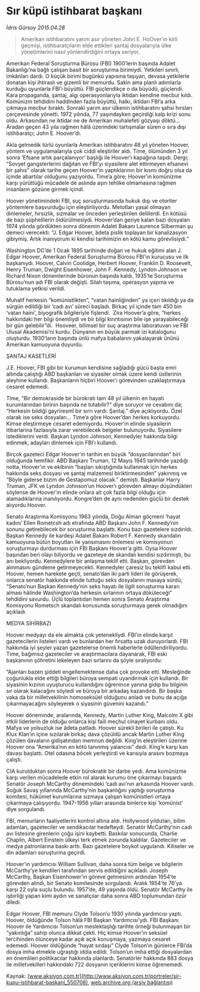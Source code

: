 # Sır küpü istihbarat başkanı

*İdris Gürsoy 2015.04.28*

<div class="pNewsDetailMainContent" itemprop="articleBody">
 <blockquote>
  <p>
   <span>
    Amerikan istihbaratını yarım asır yöneten John E. HoOver’ın kirli geçmişi, istihbaratçıların elde ettikleri şantaj dosyalarıyla ülke yönetimlerini nasıl yönlendirdiğini ortaya seriyor.
   </span>
  </p>
 </blockquote>
 <p>
  Amerikan Federal Soruşturma Bürosu (FBI) 1900’lerin başında Adalet Bakanlığı’na bağlı çalışan basit bir soruşturma birimiydi. Yetkileri sınırlı, imkânları dardı. O küçük birimi bugünkü yapısına taşıyan, devasa yetkilerle donatan kişi ihtiraslı ve gizemli bir memurdu. Sakin ama planlı adımlarla kurduğu oyunlarla FBI’ı büyüttü. FBI güçlendikçe o da büyüdü, güçlendi. Kara propaganda, şantaj, algı operasyonlarıyla iktidarı kendine mecbur kıldı. Komünizm tehdidini haddinden fazla büyüttü, halkı, iktidarı FBI’a arka çıkmaya mecbur bıraktı. Sonraki yarım asır ülkenin istihbaratını şahsi hırsları çerçevesinde yönetti. 1972 yılında, 77 yaşındayken geçirdiği kalp krizi sonu oldu. Arkasından ne iktidar ne de Amerikan muhalefeti gözyaşı döktü… Aradan geçen 43 yıla rağmen hâlâ üzerindeki tartışmalar süren o sıra dışı istihbaratçı; John E. Hoover’dı.
 </p>
 <p>
  Akla gelmedik türlü oyunlarla Amerikan istihbaratını 48 yıl yöneten Hoover, yöntem ve uygulamalarıyla çok ciddi eleştiriler aldı. Time, ölümünden 3 yıl sonra ‘Efsane artık parçalanıyor’ başlığı ile Hoover’ı kapağına taşıdı. Dergi; “Sovyet gangsterlerini dağıtan ve FBI’yı siyasilere alet ettirmeyen efsanevi bir şahıs” olarak tarihe geçen Hoover’ın yaptıklarının bir kısmı doğru olsa da içinde abartılar olduğunu yazıyordu. Time’a göre; Hoover’ın komünizme karşı yürüttüğü mücadele de aslında aşırı tehlike olmamasına rağmen insanların gözüne girmek içindi.
 </p>
 <p>
  Hoover yönetimindeki FBI, suç soruşturmasında hukuk dışı ve otoriter yöntemlere başvurduğu için eleştiriliyordu. Metotları yasal olmayan dinlemeler, hırsızlık, sızmalar ve önceden yerleştirilen delillerdi. En kötüsü de bazı şüphelilerin öldürülmesiydi. Hoover’dan geriye kalan bazı dosyaları 1974 yılında gördükten sonra dönemin Adalet Bakanı Laurence Silberman şu demeci verecekti: “J. Edgar Hoover, âdeta pislik toplayan bir kanalizasyon gibiymiş. Artık inanıyorum ki kendisi tarihimizin en kötü kamu görevlisiydi.”
 </p>
 <p>
  Washington DC’de 1 Ocak 1895 tarihinde doğan ve hukuk eğitimi alan J. Edgar Hoover, Amerikan Federal Soruşturma Bürosu FBI’ın kurucusu ve ilk başkanıydı. Hoover, Calvin Coolidge, Herbert Hoover, Franklin D. Roosevelt, Henry Truman, Dwight Eisenhower, John F. Kennedy, Lyndon Johnson ve Richard Nixon dönemlerinde büronun başında kaldı. 1935’te Soruşturma Bürosu’nun adı FBI olarak değişti. Silah taşıma, operasyon yapma ve tutuklama yetkisi verildi.
 </p>
 <p>
  Muhalif herkesin “komünistlikten”, “vatan hainliğinden” ya içeri tıkıldığı ya da sürgün edildiği bir ‘cadı avı’ süreci başladı. Birkaç yıl içinde tam 450 bin ‘vatan haini’, biyografik bilgileriyle fişlendi.  Zira Hoover’a göre, “herkes hakkındaki her bilgi önemliydi ve bir bilgi kırıntısının bile işe yarayabileceği bir gün gelebilir”di.  Hooveer, bilimsel bir suç araştırma laboratuvarı ve FBI Ulusal Akademisi’ni kurdu. Dünyanın en büyük parmak izi kataloğunu oluşturdu. 1930’ların başında ünlü mafya babalarını yakalayarak ününü Amerikan kamuoyuna duyurdu.
 </p>
 <p>
  ŞANTAJ KASETLERİ
 </p>
 <p>
  J.E. Hoover, FBI gibi bir kurumun kendisine sağladığı gücü başta emri altında çalıştığı ABD başkanları ve siyasiler olmak üzere kendi üstlerinin aleyhine kullandı. Başkanların hiçbiri Hoover’ı görevinden uzaklaştırmaya cesaret edemedi.
 </p>
 <p>
  Time, “Bir demokraside bir bürokratı tam 48 yıl ülkenin en hayati kurumlarından birinin başında ne tutabilir?” diye soruyor ve cevabını da; “Herkesin bildiği gayriresmî bir sırrı vardı: Şantaj.” diye açıklıyordu. Özel olarak ise seks dosyaları... Time’a göre Hoover’dan herkes korkuyordu. Kimse eleştirmeye cesaret edemiyordu. Hoover’ın elinde siyasilerin itibarlarına fazlasıyla zarar verebilecek belgeler bulunuyordu. Siyasilere istediklerini verdi. Başkan Lyndon Johnson, Kennedyler hakkında bilgi edinmek, adayları dinlemek için FBI’ı kullandı.
 </p>
 <p>
  Birçok gazeteci Edgar Hoover’ın tarihin en büyük “dosyacılarından” biri olduğunda hemfikir. ABD Başkanı Truman, 12 Mayıs 1945 tarihinde yazdığı notta, Hoover’ın ve ekibinin “başları sıkıştığında kullanmak için herkes hakkında seks dosyası ve şantaj malzemesi biriktirmesinden” yakınmış ve “Böyle giderse bizim de Gestapomuz olacak.” demişti. Başkanlar Harry Truman, JFK ve Lyndon Johnson’un Hoover’ı görevden almayı düşündükleri söylense de Hoover’ın elinde onlara ait çok fazla bilgi olduğu için alamadıklarına inanılıyordu. Kongre’den de aynı nedenden güçlü bir destek alıyordu Hoover.
 </p>
 <p>
  Senato Araştırma Komisyonu 1963 yılında, Doğu Alman göçmeni ‘hayat kadını’ Ellen Rometcsh adı etrafında ABD Başkanı John F. Kennedy’nin sonunu getirebilecek bir soruşturma başlattı. Konu bazı gazetelere sızdırıldı. Başkan Kennedy ile kardeşi Adalet Bakanı Robert F. Kennedy skandalın kamuoyuna bütün boyutları ile yansımasını önlemesi ve komisyonun soruşturmayı durdurması için FBI Başkanı Hoover’a gitti. Oysa Hoover başından beri olayı biliyordu ve gazeteye de skandalı kendisi sızdırmıştı, bu anı bekliyordu. Kennedylere bir anlaşma teklif etti. Başkan, görevden alınmasını gündeme getirmeyecekti. Kennedyler çaresiz bu teklifi kabul etti. Hoover, hemen harekete geçti, senato’dan iki parti lideri ile görüşerek, onlarca senatör hakkında elinde tuttuğu seks dosyalarını masaya sürdü; “Senato’nun Başkan Kennedy’nin seks hayatı ile ilgili soruşturma kararı alması hâlinde Washington’da herkesin sırlarının ortaya döküleceği” tehdidini savurdu. Üçlü toplantıdan hemen sonra Senato Araştırma Komisyonu Rometsch skandalı konusunda soruşturmaya gerek olmadığını açıkladı.
 </p>
 <p>
  MEDYA SİHİRBAZI
 </p>
 <p>
  Hoover medyayı da ele almakta çok yetenekliydi. FBI’ın elinde karşıt gazetecilerin listeleri vardı ve bunlardan her fırsatta uzak duruyorlardı. FBI hakkında iyi şeyler yazan gazetelerse önemli haberlerle ödüllendiriliyordu. Time, bağımsız gazeteciler ve araştırmacılara dayanarak, FBI eski başkanının şöhretini lekeleyen bazı sırlarını da şöyle sıralıyordu:
 </p>
 <p>
  “Ajanları bazen şiddeti engellemektense daha çok provoke etti. Mesleğinde çoğunlukla elde ettiği bilgileri büroya sempati uyandırmak için kullandı. Bir siyasinin kızının uyuşturucu kullandığını öğrenince yanına gidip bu bilginin sır olarak kalacağını söyledi ve büroya bir arkadaş kazandırdı. Bir başka vaka da bir milletvekilinin homoseksüel olduğunu anladı ve bunu da açığa çıkarmayacağını söyleyerek o siyasinin güvenini kazandı.”
 </p>
 <p>
  Hoover döneminde, aralarında, Kennedy, Martin Luther King, Malcolm X gibi etkili liderlerin de olduğu onlarca kişi faili meçhul cinayet kurbanı oldu. Mafya ve yolsuzluk ise âdeta patladı. Hoover sürekli birileri ile çatıştı. Ku Klux Klan’ın içine sızılarak birkaç dava çözüldü ancak Martin Luther King çözülen davaların gidişatından memnun değildi. King’in eleştirileri üzerine Hoover ona “Amerika’nın en kötü tanınmış yalancısı” dedi. King’e karşı kan davası başlattı. Otel odasına böcek yerleştirdi ve karısıyla arasını bozmaya çalıştı.
 </p>
 <p>
  CIA kurulduktan sonra Hoover bürokratik bir darbe yedi. Ama komünizme karşı verilen mücadelede etkin rol alarak kurumu öne çıkarmayı başardı. Senatör Joseph McCarthy dönemindeki ‘cadı avı’nın arkasında Hoover vardı. Soğuk Savaş yıllarında McCarthy’nin başkanlığını yaptığı soruşturma komitesi, hükümet kurumlarına sızmaya çalışan komünistleri ortaya çıkarmaya çalışıyordu. 1947-1956 yılları arasında binlerce kişi ‘komünist’ diye sorgulandı.
 </p>
 <p>
  FBI, memurların faaliyetlerini kontrol altına aldı. Hollywood yıldızları, bilim adamları, gazeteciler ve sendikacılar hedefteydi. Senatör McCarthy’nin cadı avı listesine girenlerin çoğu işini kaybetti. Baskılar sonucunda, Charlie Chaplin, Albert Einstein ülkeyi terk etmek zorunda kaldılar. Gazeteciler ve medya patronlarına baskı arttı. Bazı gazetelere boykot uygulandı. Kiliseler ve din adamları soruşturma geçirdi.
 </p>
 <p>
  Hoover’ın yardımcısı William Sullivan, daha sonra tüm belge ve bilgilerin McCarthy’ye kendileri tarafından servis edildiğini açıkladı. Joseph McCarthy, Başkan Eisenhower’ın göreve gelmesinin ardından 1954’te görevden alındı, bir Senato komitesinde sorgulandı. Aralık 1954’te 76’ya karşı 22 oyla suçlu bulundu. 1957’de, 49 yaşında öldü. Senatör McCarthy ile işbirliği yapan kimi aydın ve sanatçılar daha sonra ABD toplumundan özür diledi.
 </p>
 <p>
  Edgar Hoover, FBI memuru Clyde Tolson’u 1930 yılında yardımcısı yaptı. Hoover, öldüğünde Tolson hâlâ FBI Başkan Yardımcısı’ydı. FBI Başkanı Hoover ile Yardımcısı Tolson’un meslektaşlığı tarihte örneği bulunmayan bir “yakınlığa” sahip olunca dikkat çekti. Hiç kimse Hoover’ın seksüel tercihinden ölünceye kadar açık açık konuşmaya, yazmaya cesaret edemedi. Hoover öldüğünde “hayat sırdaşı” Clyde Tolson’ın günlerce FBI’da dosya imha etmekle uğraştığı iddia edildi. Tolson’un imha ettiği dosyalardan en önemlileri politikacılar hakkında olanlardı. Senatörler hakkında 883 dosya ile milletvekilleri hakkındaki 722 dosyanın içeriklerini kimse öğrenemedi.
 </p>
</div>


Kaynak: [www.aksiyon.com.tr](http://www.aksiyon.com.tr/portreler/sir-kupu-istihbarat-baskani_550708), [web.archive.org (arşiv bağlantısı)](http://web.archive.org/web/20150807161301/http://www.aksiyon.com.tr/portreler/sir-kupu-istihbarat-baskani_550708)
